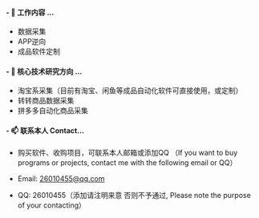 

<!--

### Hi there 👋


**FightingForWhat/FightingForWhat** is a ✨ _special_ ✨ repository because its `README.md` (this file) appears on your GitHub profile.

Here are some ideas to get you started:

- 👯 I’m looking to collaborate on ...
- 🤔 I’m looking for help with ...
- 💬 Ask me about ...

- 😄 Pronouns: ...
- ⚡ Fun fact: ...

!-->

####  - 🔭 工作内容 ...

* 数据采集
* APP逆向
* 成品软件定制
 
####  - 🌱 核心技术研究方向 ...

* 淘宝系采集（目前有淘宝、闲鱼等成品自动化软件可直接使用，或定制）
* 转转商品数据采集
* 拼多多自动化商品采集


####  - 📫 联系本人 Contact... 

* 购买软件、收购项目，可联系本人邮箱或添加QQ （If you want to buy programs or projects, contact me with the following email or QQ）


* Email: 26010455@qq.com


* QQ: 26010455（添加请注明来意 否则不予通过, Please note the purpose of your contacting）

